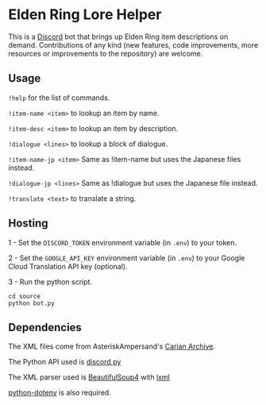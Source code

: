 # Elden Ring Lore Helper
This is a [Discord](https://discord.com/) bot that brings up Elden Ring item descriptions on demand. Contributions of any kind (new features, code improvements, more resources or improvements to the repository) are welcome.

## Usage
`!help` for the list of commands.

`!item-name <item>` to lookup an item by name.

`!item-desc <item>` to lookup an item by description.

`!dialogue <lines>` to lookup a block of dialogue.

`!item-name-jp <item>` Same as !item-name but uses the Japanese files instead.

`!dialogue-jp <lines>` Same as !dialogue but uses the Japanese file instead.

`!translate <text>` to translate a string.

## Hosting
1 - Set the `DISCORD_TOKEN` environment variable (in `.env`) to your token.

2 - Set the `GOOGLE_API_KEY` environment variable (in `.env`) to your Google Cloud Translation API key (optional).

3 - Run the python script.
```shell
cd source
python bot.py
```

## Dependencies
The XML files come from AsteriskAmpersand's [Carian Archive](https://github.com/AsteriskAmpersand/Carian-Archive).

The Python API used is [discord.py](https://github.com/Rapptz/discord.py)

The XML parser used is [BeautifulSoup4](https://github.com/wention/BeautifulSoup4) with [lxml](https://github.com/lxml/lxml)

[python-dotenv](https://github.com/theskumar/python-dotenv) is also required.
